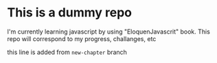# This is a dummy repo

I'm currently learning javascript by using "EloquenJavascrit" book. This repo will correspond to my progress, challanges, etc

this line is added from `new-chapter` branch
